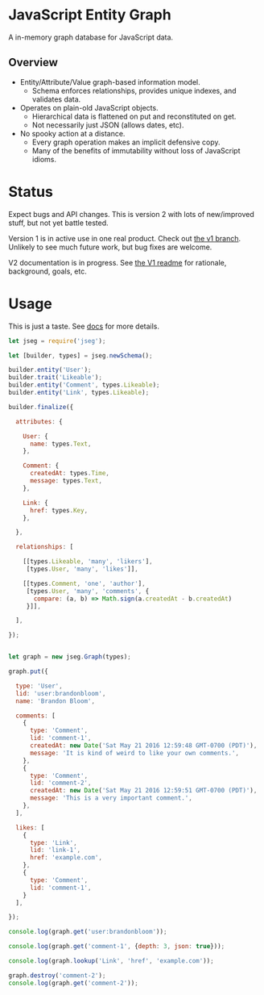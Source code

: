 # JavaScript Entity Graph

A in-memory graph database for JavaScript data.


## Overview

- Entity/Attribute/Value graph-based information model.
  - Schema enforces relationships, provides unique indexes, and validates data.
- Operates on plain-old JavaScript objects.
  - Hierarchical data is flattened on put and reconstituted on get.
  - Not necessarily just JSON (allows dates, etc).
- No spooky action at a distance.
  - Every graph operation makes an implicit defensive copy.
  - Many of the benefits of immutability without loss of JavaScript idioms.


# Status

Expect bugs and API changes. This is version 2 with lots of new/improved
stuff, but not yet battle tested.

Version 1 is in active use in one real product. Check out [the v1 branch][1].
Unlikely to see much future work, but bug fixes are welcome.

V2 documentation is in progress. See [the V1 readme][2] for rationale,
background, goals, etc.


# Usage

This is just a taste. See [docs](./doc) for more details.

```javascript
let jseg = require('jseg');

let [builder, types] = jseg.newSchema();

builder.entity('User');
builder.trait('Likeable');
builder.entity('Comment', types.Likeable);
builder.entity('Link', types.Likeable);

builder.finalize({

  attributes: {

    User: {
      name: types.Text,
    },

    Comment: {
      createdAt: types.Time,
      message: types.Text,
    },

    Link: {
      href: types.Key,
    },

  },

  relationships: [

    [[types.Likeable, 'many', 'likers'],
     [types.User, 'many', 'likes']],

    [[types.Comment, 'one', 'author'],
     [types.User, 'many', 'comments', {
       compare: (a, b) => Math.sign(a.createdAt - b.createdAt)
     }]],

  ],

});


let graph = new jseg.Graph(types);

graph.put({

  type: 'User',
  lid: 'user:brandonbloom',
  name: 'Brandon Bloom',

  comments: [
    {
      type: 'Comment',
      lid: 'comment-1',
      createdAt: new Date('Sat May 21 2016 12:59:48 GMT-0700 (PDT)'),
      message: 'It is kind of weird to like your own comments.',
    },
    {
      type: 'Comment',
      lid: 'comment-2',
      createdAt: new Date('Sat May 21 2016 12:59:51 GMT-0700 (PDT)'),
      message: 'This is a very important comment.',
    },
  ],

  likes: [
    {
      type: 'Link',
      lid: 'link-1',
      href: 'example.com',
    },
    {
      type: 'Comment',
      lid: 'comment-1',
    }
  ],

});

console.log(graph.get('user:brandonbloom'));

console.log(graph.get('comment-1', {depth: 3, json: true}));

console.log(graph.lookup('Link', 'href', 'example.com'));

graph.destroy('comment-2');
console.log(graph.get('comment-2'));
```



[1]: https://github.com/brandonbloom/jseg/tree/v1
[2]: https://github.com/brandonbloom/jseg/blob/v1/README.md

